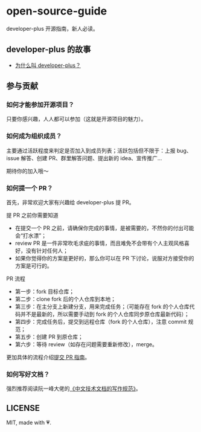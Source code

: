 # open-source-guide

developer-plus 开源指南，新人必读。

## developer-plus 的故事

- [为什么叫 developer-plus？](./why-the-name.md)

## 参与贡献

### 如何才能参加开源项目？

只要你感兴趣，人人都可以参加（这就是开源项目的魅力）。

### 如何成为组织成员？

主要通过活跃程度来判定是否加入到成员列表；活跃包括但不限于：上报 bug、issue 解答、创建 PR、群里解答问题、提出新的 idea、宣传推广...

期待你的加入哦～

### 如何提一个 PR？

首先，非常欢迎大家有兴趣给 developer-plus 提 PR。

提 PR 之前你需要知道

- 在提交一个 PR 之前，请确保你完成的事情，是被需要的，不然你的付出可能会“打水漂”；
- review PR 是一件非常吹毛求疵的事情，而且难免不会带有个人主观风格喜好，没有针对任何人；
- 如果你觉得你的方案是更好的，那么你可以在 PR 下讨论，说服对方接受你的方案是可行的。

PR 流程

- 第一步：fork 目标仓库；
- 第二步：clone fork 后的个人仓库到本地；
- 第三步：在主分支上新建分支，用来完成任务；（可能存在 fork 的个人仓库代码并不是最新的，所以需要手动到 fork 的个人仓库同步原仓库最新代码）；
- 第四步：完成任务后，提交到远程仓库（fork 的个人仓库），注意 commit 规范；
- 第五步：创建 PR 到原仓库；
- 第六步：等待 review（如存在问题需要重新修改），merge。

更加具体的流程介绍[提交 PR 指南](https://vue-hbs-admin-docs.netlify.app/guide/new-pr.html)。

### 如何写好文档？

强烈推荐阅读阮一峰大佬的[《中文技术文档的写作规范》](https://github.com/ruanyf/document-style-guide)。

## LICENSE

MIT, made with 💗.
